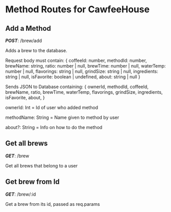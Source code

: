 # Method Routes for CawfeeHouse

## Add a Method

**_POST_**: /brew/add

Adds a brew to the database.

Request body must contain:
{
coffeeId: number,
methodId: number,
brewName: string,
ratio: number | null,
brewTime: number | null,
waterTemp: number | null,
flavorings: string | null,
grindSize: string | null,
ingredients: string | null,
isFavorite: boolean | undefined,
about: string | null
}

Sends JSON to Database containing:
{
ownerId,
methodId,
coffeeId,
brewName,
ratio,
brewTime,
waterTemp,
flavorings,
grindSize,
ingredients,
isFavorite,
about,
}

ownerId: Int = Id of user who added method

methodName: String = Name given to method by user

about?: String = Info on how to do the method

## Get all brews

**_GET_**: /brew

Get all brews that belong to a user

## Get brew from Id

**_GET_**: /brew/:id

Get a brew from its id, passed as req.params
